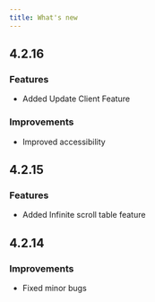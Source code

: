 ```yaml
---
title: What's new
---
```


## 4.2.16
### Features
- Added Update Client Feature

### Improvements
- Improved accessibility

## 4.2.15
### Features
- Added Infinite scroll table feature

## 4.2.14
### Improvements
- Fixed minor bugs